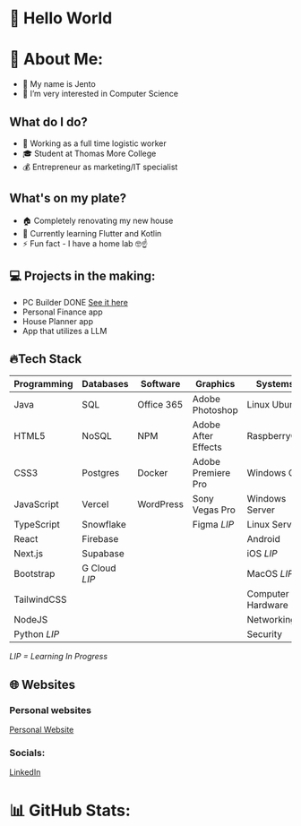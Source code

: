 # 👋 Hello World



# 🤵 About Me:
- 🙋 My name is Jento
- 👀 I’m very interested in Computer Science

## What do I do?
- 🏢 Working as a full time logistic worker
- 🎓 Student at Thomas More College
- 💰 Entrepreneur as marketing/IT specialist

## What's on my plate?
- 🏠 Completely renovating my new house
- 🌱 Currently learning Flutter and Kotlin
- ⚡️ Fun fact - I have a home lab 🤓☝️


## 💻 Projects in the making:
- PC Builder DONE [See it here](https://github.com/JentoP/pc-builder-app)
- Personal Finance app
- House Planner app
- App that utilizes a LLM


## 🔥Tech Stack
| **Programming**    | **Databases**    | **Software**         | **Graphics**              | **Systems**             |
|--------------------|------------------|----------------------|---------------------------|-------------------------|
| Java               | SQL              | Office 365           | Adobe Photoshop           | Linux Ubuntu            |
| HTML5              | NoSQL            | NPM                  | Adobe After Effects       | RaspberryOS             |
| CSS3               | Postgres         | Docker               | Adobe Premiere Pro        | Windows OS              |
| JavaScript         | Vercel           | WordPress            | Sony Vegas Pro            | Windows Server          |
| TypeScript         | Snowflake        |                      | Figma    *LIP*            | Linux Server            |
| React              | Firebase         |                      |                           | Android                 |
| Next.js            | Supabase         |                      |                           | iOS     *LIP*           |
| Bootstrap          | G Cloud    *LIP* |                      |                           | MacOS   *LIP*           |
| TailwindCSS        |                  |                      |                           | Computer Hardware       |
| NodeJS             |                  |                      |                           | Networking              |
| Python     *LIP*   |                  |                      |                           | Security                |

*LIP = Learning In Progress*


## 🌐 Websites
### Personal websites
[Personal Website](https://jentopieters.be)

### Socials:
[LinkedIn](https://www.linkedin.com/in/pietersj/)

# 📊 GitHub Stats:
